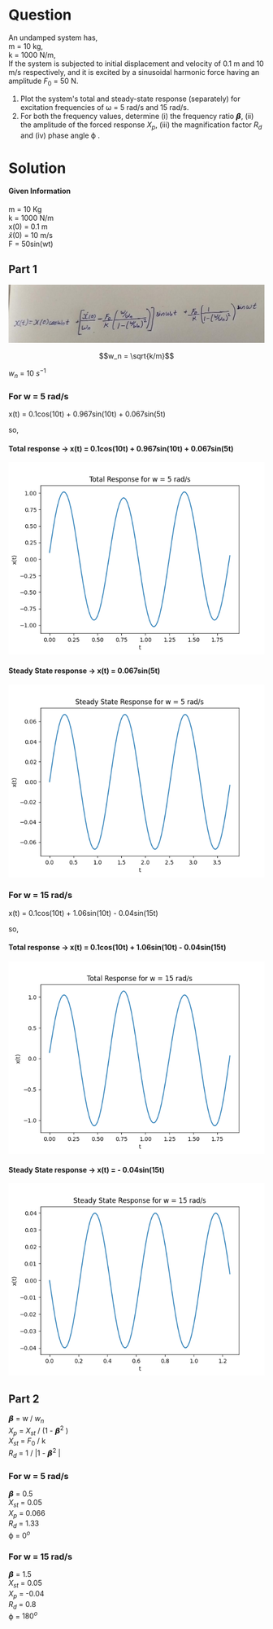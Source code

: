 # Question

An undamped system has,  
m = 10 kg,  
k = 1000 N/m,  
If the system is subjected to initial displacement and velocity of 0.1 m and 10 m/s respectively, and it is excited by a sinusoidal harmonic force having an amplitude $F_0$ = 50 N.

1) Plot the system's total and steady-state response (separately) for excitation frequencies of ω = 5 rad/s
and 15 rad/s.  
2) For both the frequency values, determine (i) the frequency ratio 𝞫, (ii) the amplitude of the forced response $X_p$, (iii) the magnification factor $R_d$ and (iv) phase angle ϕ .

# Solution

#### Given Information
m = 10 Kg  
k = 1000 N/m  
x(0) = 0.1 m  
$\hat{x}$(0) = 10 m/s  
F = 50sin(wt)

## Part 1

![plot](./Question1Formula.jpg)
```math
w_n = \sqrt{k/m}
```

$w_n$ = 10 $s^{-1}$

### For w = 5 rad/s  

x(t) = 0.1cos(10t) + 0.967sin(10t) + 0.067sin(5t)

so,  
#### Total response -> x(t) = 0.1cos(10t) + 0.967sin(10t) + 0.067sin(5t)

![plot](./TR_Q1_W5.png)

#### Steady State response -> x(t) = 0.067sin(5t)

![plot](./SSR_Q1_W5.png)

### For w = 15 rad/s  

x(t) = 0.1cos(10t) + 1.06sin(10t) - 0.04sin(15t)

so,  
#### Total response -> x(t) = 0.1cos(10t) + 1.06sin(10t) - 0.04sin(15t)

![plot](./TR_Q1_W15.png)

#### Steady State response -> x(t) = - 0.04sin(15t)

![plot](./SSR_Q1_W15.png)

## Part 2

𝞫 = w / $w_n$  
$X_p$ = $X_{st}$ / (1 - $𝞫^2$ )  
$X_{st}$ = $F_0$ / k  
$R_d$ = 1 / |1 - $𝞫^2$ |  

### For w = 5 rad/s
𝞫 = 0.5  
$X_{st}$ = 0.05  
$X_p$ = 0.066  
$R_d$ = 1.33  
ϕ = $0^o$  

### For w = 15 rad/s
𝞫 = 1.5  
$X_{st}$ = 0.05  
$X_p$ = -0.04  
$R_d$ = 0.8  
ϕ = $180^o$  